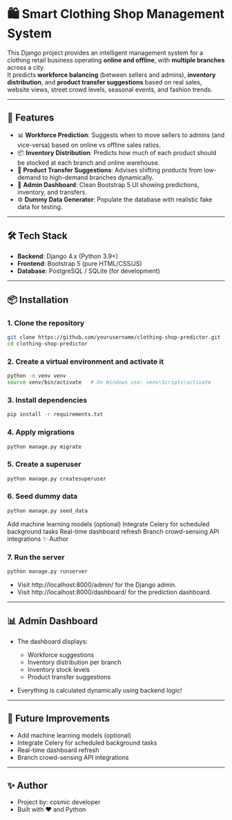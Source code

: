 # 🛍️ Smart Clothing Shop Management System

This Django project provides an intelligent management system for a clothing retail business operating **online and offline**, with **multiple branches** across a city.  
It predicts **workforce balancing** (between sellers and admins), **inventory distribution**, and **product transfer suggestions** based on real sales, website views, street crowd levels, seasonal events, and fashion trends.

---

## 🚀 Features

- 📊 **Workforce Prediction**: Suggests when to move sellers to admins (and vice-versa) based on online vs offline sales ratios.
- 📦 **Inventory Distribution**: Predicts how much of each product should be stocked at each branch and online warehouse.
- 🔄 **Product Transfer Suggestions**: Advises shifting products from low-demand to high-demand branches dynamically.
- 🧠 **Admin Dashboard**: Clean Bootstrap 5 UI showing predictions, inventory, and transfers.
- ⚙️ **Dummy Data Generator**: Populate the database with realistic fake data for testing.

---

## 🛠️ Tech Stack

- **Backend**: Django 4.x (Python 3.9+)
- **Frontend**: Bootstrap 5 (pure HTML/CSS/JS)
- **Database**: PostgreSQL / SQLite (for development)

---

## 📦 Installation

### 1. **Clone the repository**

```bash
git clone https://github.com/yourusername/clothing-shop-predictor.git
cd clothing-shop-predictor
```

### 2. Create a virtual environment and activate it

```bash
python -m venv venv
source venv/bin/activate   # On Windows use: venv\Scripts\activate
```

### 3. Install dependencies

```bash
pip install -r requirements.txt
```

### 4. Apply migrations

```bash
python manage.py migrate
```

### 5. Create a superuser

```bash
python manage.py createsuperuser
```

### 6. Seed dummy data

```bash
python manage.py seed_data
```
Add machine learning models (optional) Integrate Celery for scheduled background tasks Real-time dashboard refresh Branch crowd-sensing API integrations
✨ Author
### 7. Run the server


```bash
python manage.py runserver
```
- Visit http://localhost:8000/admin/ for the Django admin.
- Visit http://localhost:8000/dashboard/ for the prediction dashboard.

---

## 📊 Admin Dashboard
- The dashboard displays:
    - Workforce suggestions
    - Inventory distribution per branch
    - Inventory stock levels
    - Product transfer suggestions
  
- Everything is calculated dynamically using backend logic!

---

## 🧹 Future Improvements

- Add machine learning models (optional)
- Integrate Celery for scheduled background tasks
- Real-time dashboard refresh
- Branch crowd-sensing API integrations
---


## ✨ Author

- Project by: cosmic developer
- Built with ❤️ and Python
